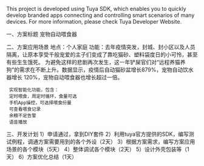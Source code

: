 This project is developed using Tuya SDK, which enables you to quickly develop branded apps connecting and controlling smart scenarios of many devices.         For more information, please check Tuya Developer Website.

一、方案标题
宠物自动喂食器

二、方案应用场景
地点：个人家庭
功能：去年疫情突发，封城、封小区以及人员隔离，让原本享受千般宠爱的主子们变成了靠吃猫砂、塑料袋度日的小可怜，甚至有些生生饿死。
     为避免这样的悲剧再次发生，这一年铲屎官们对“远程养猫养狗”的需求在不断上升。数据显示，疫情后自动猫砂盆增长879%，宠物自动饮水器增长      120%，宠物自动喂食器也增长超过一倍。
     
     实现智能化功能，包含：
     定时喂食，周定时循环，食量可选
     手机App操控，可选择喂食份量
     可查看喂食记录
     余粮不足告警
     语音播放
     
三、开发计划
1）申请通过，拿到DIY套件
2）利用tuya官方提供的SDK，编写测试例程，调通方案需要用到的各个外设（2天）
3）根据方案需求，编写方案应用场景的各个模块（5天）
4）整体调试各个模块（2天）
5）设计外壳包装等（1天）
6）方案优化总结（1天）
